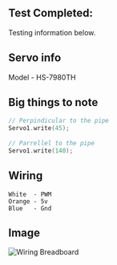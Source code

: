 ## Test Completed:
Testing information below.

## Servo info
Model - HS-7980TH

## Big things to note
```C++
// Perpindicular to the pipe 
Servo1.write(45); 
   
// Parrellel to the pipe
Servo1.write(140); 
```

## Wiring
```
White  - PWM
Orange - 5v
Blue   - Gnd
```

## Image
![Wiring Breadboard](images/1.JPG)
